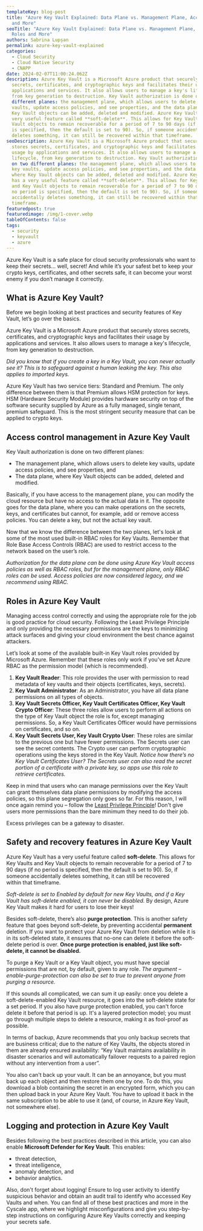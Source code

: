 ```yaml
---
templateKey: blog-post
title: "Azure Key Vault Explained: Data Plane vs. Management Plane, Access Roles
  and More"
seoTitle: "Azure Key Vault Explained: Data Plane vs. Management Plane, Access
  Roles and More"
authors: Sabrina Lupșan
permalink: azure-key-vault-explained
categories:
  - Cloud Security
  - Cloud Native Security
  - CNAPP
date: 2024-02-07T11:00:24.062Z
description: Azure Key Vault is a Microsoft Azure product that securely stores
  secrets, certificates, and cryptographic keys and facilitates their usage by
  applications and services. It also allows users to manage a key's lifecycle,
  from key generation to destruction. Key Vault authorization is done on two
  different planes: the management plane, which allows users to delete key
  vaults, update access policies, and see properties, and the data plane, where
  Key Vault objects can be added, deleted and modified. Azure Key Vault has a
  very useful feature called **soft-delete**. This allows for Key Vaults and Key
  Vault objects to remain recoverable for a period of 7 to 90 days (if no period
  is specified, then the default is set to 90). So, if someone accidentally
  deletes something, it can still be recovered within that timeframe.
seoDescription: Azure Key Vault is a Microsoft Azure product that securely
  stores secrets, certificates, and cryptographic keys and facilitates their
  usage by applications and services. It also allows users to manage a key's
  lifecycle, from key generation to destruction. Key Vault authorization is done
  on two different planes: the management plane, which allows users to delete
  key vaults, update access policies, and see properties, and the data plane,
  where Key Vault objects can be added, deleted and modified. Azure Key Vault
  has a very useful feature called **soft-delete**. This allows for Key Vaults
  and Key Vault objects to remain recoverable for a period of 7 to 90 days (if
  no period is specified, then the default is set to 90). So, if someone
  accidentally deletes something, it can still be recovered within that
  timeframe.
featuredpost: true
featuredimage: /img/1-cover.webp
tableOfContents: false
tags:
  - security
  - keyvault
  - azure
---
```

<!--StartFragment-->

Azure Key Vault is a safe place for cloud security professionals who want to keep their secrets… well, secret! And while it’s your safest bet to keep your crypto keys, certificates, and other secrets safe, it can become your worst enemy if you don’t manage it correctly. 

## What is Azure Key Vault? 

Before we begin looking at best practices and security features of Key Vault, let’s go over the basics. 

Azure Key Vault is a Microsoft Azure product that securely stores secrets, certificates, and cryptographic keys and facilitates their usage by applications and services. It also allows users to manage a key's lifecycle, from key generation to destruction. 

*Did you know that if you create a key in a Key Vault, you can never actually see it? This is to safeguard against a human leaking the key. This also applies to imported keys.* 

Azure Key Vault has two service tiers: Standard and Premium. The only difference between them is that Premium allows HSM protection for keys. HSM (Hardware Security Module) provides hardware security on top of the software security supplied by Azure as a fully managed, single tenant, premium safeguard. This is the most stringent security measure that can be applied to crypto keys. 

## Access control management in Azure Key Vault 

Key Vault authorization is done on two different planes: 

* The management plane, which allows users to delete key vaults, update access policies, and see properties, and 
* The data plane, where Key Vault objects can be added, deleted and modified. 

Basically, if you have access to the management plane, you can modify the cloud resource but have no access to the actual data in it. The opposite goes for the data plane, where you can make operations on the secrets, keys, and certificates but cannot, for example, add or remove access policies. You can delete a key, but not the actual key vault. 

Now that we know the difference between the two planes, let's look at some of the most used built-in RBAC roles for Key Vaults. Remember that Role Base Access Controls (RBAC) are used to restrict access to the network based on the user’s role. 

*Authorization for the data plane can be done using Azure Key Vault access policies as well as RBAC roles, but for the management plane, only RBAC roles can be used. Access policies are now considered legacy, and we recommend using RBAC.* 

## Roles in Azure Key Vault 

Managing access control correctly and using the appropriate role for the job is good practice for cloud security. Following the Least Privilege Principle and only providing the necessary permissions are the keys to minimizing attack surfaces and giving your cloud environment the best chance against attackers. 

Let’s look at some of the available built-in Key Vault roles provided by Microsoft Azure. Remember that these roles only work if you've set Azure RBAC as the permission model (which is recommended). 

1. **Key Vault Reader**: This role provides the user with permission to read metadata of key vaults and their objects (certificates, keys, secrets). 
2. **Key Vault Administrator**: As an Administrator, you have all data plane permissions on all types of objects. 
3. **Key Vault Secrets Officer, Key Vault Certificates Officer, Key Vault Crypto Officer**: These three roles allow users to perform all actions on the type of Key Vault object the role is for, except managing permissions. So, a Key Vault Certificates Officer would have permissions on certificates, and so on. 
4. **Key Vault Secrets User, Key Vault Crypto User**: These roles are similar to the previous one but have fewer permissions. The Secrets user can see the secret contents. The Crypto user can perform cryptographic operations using the keys stored in the Key Vault. *Notice how there’s no Key Vault Certificates User? The Secrets user can also read the secret portion of a certificate with a private key, so apps use this role to retrieve certificates.* 

Keep in mind that users who can manage permissions over the Key Vault can grant themselves data plane permissions by modifying the access policies, so this plane segregation only goes so far. For this reason, I will once again remind you – follow the [Least Privilege Principle](https://cyscale.com/blog/check-for-least-privilege/)! Don't give users more permissions than the bare minimum they need to do their job.  

Excess privileges can be a gateway to disaster.  

## Safety and recovery features in Azure Key Vault 

Azure Key Vault has a very useful feature called **soft-delete**. This allows for Key Vaults and Key Vault objects to remain recoverable for a period of 7 to 90 days (if no period is specified, then the default is set to 90). So, if someone accidentally deletes something, it can still be recovered within that timeframe. 

*Soft-delete is set to Enabled by default for new Key Vaults, and if a Key Vault has soft-delete enabled, it can never be disabled.* By design, Azure Key Vault makes it hard for users to lose their keys! 

Besides soft-delete, there’s also **purge protection**. This is another safety feature that goes beyond soft-delete, by preventing accidental **permanent** deletion. If you want to protect your Azure Key Vault from deletion while it is in its soft-deleted state, it ensures that no-one can delete it before the soft-delete period is over. **Once purge protection is enabled, just like soft-delete, it cannot be disabled.**  

To purge a Key Vault or a Key Vault object, you must have special permissions that are not, by default, given to any role. *The argument –enable-purge-protection can also be set to true to prevent anyone from purging a resource.*  

If this sounds all complicated, we can sum it up easily: once you delete a soft-delete-enabled Key Vault resource, it goes into the soft-delete state for a set period. If you also have purge protection enabled, you can't force delete it before that period is up. It's a layered protection model; you must go through multiple steps to delete a resource, making it as fool-proof as possible.  

In terms of backup, Azure recommends that you only backup secrets that are business critical; due to the nature of Key Vaults, the objects stored in them are already ensured availability: “Key Vault maintains availability in disaster scenarios and will automatically failover requests to a paired region without any intervention from a user”.  

You also can't back up your vault. It can be an annoyance, but you must back up each object and then restore them one by one. To do this, you download a blob containing the secret in an encrypted form, which you can then upload back in your Azure Key Vault. You have to upload it back in the same subscription to be able to use it (and, of course, in Azure Key Vault, not somewhere else). 

## Logging and protection in Azure Key Vault 

Besides following the best practices described in this article, you can also enable **Microsoft Defender for Key Vault**. This enables: 

* threat detection,  
* threat intelligence,  
* anomaly detection, and  
* behavior analytics. 

Also, don't forget about logging! Ensure to log user activity to identify suspicious behavior and obtain an audit trail to identify who accessed Key Vaults and when. You can find all of these best practices and more in the Cyscale app, where we highlight misconfigurations and give you step-by-step instructions on configuring Azure Key Vaults correctly and keeping your secrets safe. 

<!--EndFragment-->